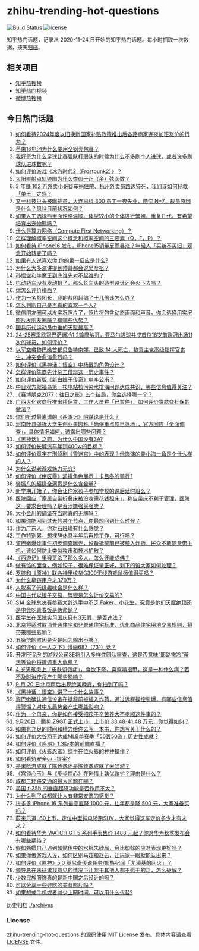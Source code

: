 # zhihu-trending-hot-questions

[![Build Status](https://github.com/justjavac/zhihu-trending-hot-questions/workflows/ci/badge.svg?branch=master)](https://github.com/justjavac/zhihu-trending-hot-questions/actions)
[![license](https://img.shields.io/github/license/justjavac/zhihu-trending-hot-questions)](https://github.com/justjavac/zhihu-trending-hot-questions/blob/master/LICENSE)

知乎热门话题，记录从 2020-11-24
日开始的知乎热门话题。每小时抓取一次数据，按天[归档](./archives)。

## 相关项目

- [知乎热搜榜](https://github.com/justjavac/zhihu-trending-top-search)
- [知乎热门视频](https://github.com/justjavac/zhihu-trending-hot-video)
- [微博热搜榜](https://github.com/justjavac/weibo-trending-hot-search)

## 今日热门话题

<!-- BEGIN -->
<!-- 最后更新时间 Sat Sep 21 2024 11:19:22 GMT+0800 (China Standard Time) -->

1. [如何看待2024年度以旧换新国家补贴政策推出后各路商家连夜加班涨价的行为？](https://www.zhihu.com/question/665967445)
1. [苹果16电池为什么要用全钢壳包裹？](https://www.zhihu.com/question/667670830)
1. [我好奇为什么足球比赛强队打弱队的时候为什么不多刷个人进球，或者说多刷球队进球数呢？](https://www.zhihu.com/question/667628339)
1. [如何评价游戏《冰汽时代2（Frostpunk2）》？](https://www.zhihu.com/question/479345588)
1. [太阳直射点轨迹图为什么类似于正（余）弦函数？](https://www.zhihu.com/question/666493494)
1. [3 年赚 102 万外卖小哥疑车祸住院、杭州外卖员路边猝死，我们该如何拯救「单王」之殇？](https://www.zhihu.com/question/667486219)
1. [又一科技巨头被曝裁员，大连思科 300 员工一夜失业，赔偿 N+7，裁员原因是什么？思科目前状况如何？](https://www.zhihu.com/question/667658812)
1. [如果人工选择熊里面性格温顺、体型较小的个体进行繁殖，重复几代，有希望培育出宠物熊吗？](https://www.zhihu.com/question/283859616)
1. [什么是算力网络（Compute First Networking）？](https://www.zhihu.com/question/352119345)
1. [怎样理解概率空间这个概念和概率空间的三要素（Ω，F，P）？](https://www.zhihu.com/question/20642770)
1. [如何看待 iPhone16 发布，iPhone15销量反而暴涨？年轻人「买新不买旧」观念开始转变了吗？](https://www.zhihu.com/question/667665959)
1. [如果有人说喜欢你,你的第一反应是什么?](https://www.zhihu.com/question/665986473)
1. [为什么大多演讲提到帅哥都会说吴彦祖？](https://www.zhihu.com/question/21923006)
1. [孙悟空和牛魔王到底谁先对不起谁的？](https://www.zhihu.com/question/666796790)
1. [电动轿车没有发动机了，那么长车头的造型设计还会火下去吗？](https://www.zhihu.com/question/662461961)
1. [你怎么评价梅西？](https://www.zhihu.com/question/662768182)
1. [作为一名战团长，我的战团超编了十几倍该怎么办？](https://www.zhihu.com/question/664547435)
1. [怎么判断自己是否真的喜欢一个人?](https://www.zhihu.com/question/31178630)
1. [微信朋友圈可以发实况照片了，照片将包含动态画面和声音，你会选择用实况照片发朋友圈吗？有哪些优势？](https://www.zhihu.com/question/667606195)
1. [国乒历代运动员中谁的天赋最高？](https://www.zhihu.com/question/667183832)
1. [24-25赛季欧冠巴萨爆冷1:2输摩纳哥，亚马尔进球并成首位18岁前欧冠出场11次的球员，如何评价？](https://www.zhihu.com/question/667651292)
1. [以军空袭黎巴嫩首都贝鲁特南郊，已致 14 人死亡，黎真主党高级指挥官丧生，冲突会愈演愈烈吗？](https://www.zhihu.com/question/667712071)
1. [如何评价《黑神话：悟空》中杨戬的角色设计？](https://www.zhihu.com/question/664777017)
1. [怎样评价陈霸先计杀王僧辩这一历史事件？](https://www.zhihu.com/question/49882560)
1. [如何评价新版《新白娘子传奇》中李公甫？](https://www.zhihu.com/question/322049059)
1. [中日双方就福岛第一核电站核污染水排海问题达成共识，哪些信息值得关注？](https://www.zhihu.com/question/667677159)
1. [《赛博朋克2077：往日之影》五个结局，你会选择哪一个？](https://www.zhihu.com/question/624109912)
1. [广西大化农商行推出续保贷，工作人员称「已暂停」，如何评价贷款交社保的做法？](https://www.zhihu.com/question/667593564)
1. [你们听过最离谱的《西游记》阴谋论是什么？](https://www.zhihu.com/question/666659249)
1. [河南叶县强拆大学生创业果园称「确保重点项目落地」，官方回应「全面调查」，具体情况如何，透露出哪些问题？](https://www.zhihu.com/question/667512606)
1. [《黑神话》之前，为什么中国没有3A?](https://www.zhihu.com/question/665336078)
1. [如何评价长城汽车年销400w的目标？](https://www.zhihu.com/question/667296423)
1. [如何评价章宇在刑侦剧《雪迷宫》中的表现？他饰演的姜小海一角是个什么样的人？](https://www.zhihu.com/question/666371053)
1. [为什么说老游戏魅力无穷?](https://www.zhihu.com/question/659354585)
1. [如何评价《绝区零》凯撒角色展示｜卡吕冬的骑行?](https://www.zhihu.com/question/667669851)
1. [樊振东的超级全满贯是什么含金量?](https://www.zhihu.com/question/664837286)
1. [新学期开始了，你会让你家孩子参加学校的课后延时班么？](https://www.zhihu.com/question/666178654)
1. [医院回应「家属自带折叠床被没收需花钱租床」，称自带床不利于管理，医院这一要求合理吗？是否涉嫌强买强卖？](https://www.zhihu.com/question/667652654)
1. [大小金川的碉堡在当时真的无解吗？](https://www.zhihu.com/question/664157247)
1. [如果你能回到过去的某个节点，你最想回到什么时候？](https://www.zhihu.com/question/662443795)
1. [作为广东人，你对石班瑜有什么感觉？](https://www.zhihu.com/question/667517392)
1. [工作特别累，想裸辞休息半年后再找工作，可行吗？](https://www.zhihu.com/question/629081831)
1. [黎巴嫩爆炸事件初步调查曝光，设备抵黎前已被植入炸药，民众不敢随身带手机，该如何防止类似攻击和技术扩散？](https://www.zhihu.com/question/667655235)
1. [《西游记》里猴哥杀了那么多人，怎么还能成佛？](https://www.zhihu.com/question/666820152)
1. [做有馅的面食，例如饺子，很难保证量正好，剩下的馅大家如何处理？](https://www.zhihu.com/question/667573470)
1. [罗技和《原神》联名神里绫华G309无线游戏鼠标值得买吗？](https://www.zhihu.com/question/667555253)
1. [为什么星链用户才370万？](https://www.zhihu.com/question/667505468)
1. [人脱离了低级趣味会是什么样？](https://www.zhihu.com/question/38427264)
1. [中国古代以银子交易，碎银是怎么计价交易的?](https://www.zhihu.com/question/32241724)
1. [S14 全球总决赛参赛大龄选手中不乏 Faker、小花生，究竟是他们天赋绝顶还是电竞吃青春饭是伪命题？](https://www.zhihu.com/question/667572374)
1. [医学生在医院实习国庆只有3天假，是否违法？](https://www.zhihu.com/question/667341913)
1. [北京将适时取消普通住宅和非普通住宅标准，优化商品住宅用地交易规则，将带来哪些影响？](https://www.zhihu.com/question/667652106)
1. [五条悟的败因是否是因为输出不够？](https://www.zhihu.com/question/624527948)
1. [如何评价《一人之下》漫画687（731）话？](https://www.zhihu.com/question/667625098)
1. [开发FF系列的游戏公司SE将引入多样性团队审查，这是否意味“耶路撒冷”蒂法等角色将遭遇重大危机？](https://www.zhihu.com/question/667686348)
1. [4 岁男孩患上「皮肤饥饿症」，食欲下降，喜欢啃指甲，这是一种什么病？若不及时治疗将产生哪些影响？](https://www.zhihu.com/question/667651867)
1. [9 月 20 日北京雨后出现绝美晚霞，你拍到了吗？](https://www.zhihu.com/question/667699617)
1. [《黑神话：悟空》讲了一个什么故事？](https://www.zhihu.com/question/658731240)
1. [黎巴嫩确认通信设备在抵黎前被植入炸药，通过远程操控引爆，有哪些信息值得警惕？对中东局势会产生哪些影响？](https://www.zhihu.com/question/667655897)
1. [作为一个母亲，你是如何接受把孩子辛苦养大不孝顺这件事的？](https://www.zhihu.com/question/667626206)
1. [9月20日，腾势 Z9GT 正式上市，上市价 33.48-41.48 万元，你觉得如何？](https://www.zhihu.com/question/667708395)
1. [如果有充足的时间和精力给你去写一本书，你想写关于什么的？](https://www.zhihu.com/question/661928440)
1. [如何评价大谷翔平达成MLB单赛季「50轰50盗」历史性成就？](https://www.zhihu.com/question/667556279)
1. [如何评价《鸣潮》1.3版本的前瞻直播？](https://www.zhihu.com/question/667688890)
1. [如何评价《火影忍者》纲手在位火影的种种操作？](https://www.zhihu.com/question/313515112)
1. [如何看待安全c++提案?](https://www.zhihu.com/question/667607115)
1. [是米哈游成就了陈致逸还是陈致逸成就了米哈游？](https://www.zhihu.com/question/621821229)
1. [《宫锁心玉》与《步步惊心》在剧情上孰优孰劣？理由是什么？](https://www.zhihu.com/question/60231203)
1. [成都三环路交通的最大问题在哪？](https://www.zhihu.com/question/49775483)
1. [美国 f-35b 的垂直起降功能是否作用不大？](https://www.zhihu.com/question/667527916)
1. [为什么到了成都就让人有非常安逸的感觉？](https://www.zhihu.com/question/656785094)
1. [拼多多 iPhone 16 系列最高直降 1000 元，往年都是降 500 元，大家准备买吗？](https://www.zhihu.com/question/667664492)
1. [蔚来乐道L60上市，定位中型纯电轿跑SUV，大家觉得这车定价多少才有未来？](https://www.zhihu.com/question/667611975)
1. [如何看待华为 WATCH GT 5 系列手表售价 1488 元起？你对华为秋季发布会有哪些期待？](https://www.zhihu.com/question/667677531)
1. [假如甄嬛自己遇到如懿传中的水银朱砂局，会比如懿的应对表现更好吗？](https://www.zhihu.com/question/401824550)
1. [如果你做游戏人设，如何区别马超和赵云，让玩家一眼就能认出来？](https://www.zhihu.com/question/300111682)
1. [如何评价《原神》5.0 基尼奇传说任务/部族纪闻「尤潘基的回火」？](https://www.zhihu.com/question/667489938)
1. [领导总在未征求我意见的情况下让我干其他人都不愿干的活，怎么破解？](https://www.zhihu.com/question/667385742)
1. [少数民族服饰真的是新中国之后设计的吗？](https://www.zhihu.com/question/640180606)
1. [可以分享一些好吃的美食照片吗？](https://www.zhihu.com/question/666844046)
1. [如果想戒手机或者减少上网时间，可以用什么代替?](https://www.zhihu.com/question/479632511)

<!-- END -->

历史归档 [./archives](./archives)

### License

[zhihu-trending-hot-questions](https://github.com/justjavac/zhihu-trending-hot-questions)
的源码使用 MIT License 发布。具体内容请查看 [LICENSE](./LICENSE) 文件。
